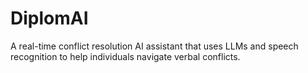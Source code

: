 # DiplomAI
A real-time conflict resolution AI assistant that uses LLMs and speech recognition to help individuals navigate verbal conflicts.

